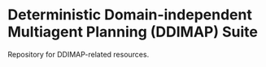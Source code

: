 Deterministic Domain-independent Multiagent Planning (DDIMAP) Suite
============

Repository for DDIMAP-related resources.
